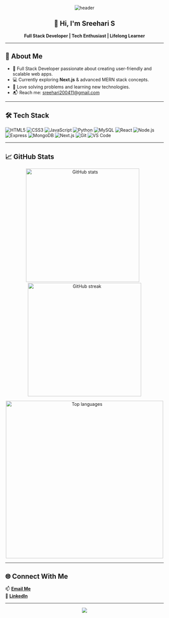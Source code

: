 
<p align="center">
  <img src="https://capsule-render.vercel.app/api?type=waving&color=0:00f7ff,100:0066ff&height=200&section=header&text=Sreehari%20S&fontSize=50&fontColor=ffffff&animation=fadeIn&fontAlignY=35" alt="header"/>
</p>

<h2 align="center">👋 Hi, I'm Sreehari S</h2>
<p align="center"><strong>Full Stack Developer | Tech Enthusiast | Lifelong Learner</strong></p>

---

## 💫 About Me
- 🌟 Full Stack Developer passionate about creating user-friendly and scalable web apps.  
- 💻 Currently exploring **Next.js** & advanced MERN stack concepts.  
- 🚀 Love solving problems and learning new technologies.  
- 📬 Reach me: [sreehari200411@gmail.com](https://mail.google.com/mail/?view=cm&fs=1&to=sreehari200411@gmail.com)  

---

## 🛠️ Tech Stack

<p>
  <img alt="HTML5" src="https://img.shields.io/badge/HTML5-E34F26?style=flat&logo=html5&logoColor=white"/>
  <img alt="CSS3" src="https://img.shields.io/badge/CSS3-1572B6?style=flat&logo=css3&logoColor=white"/>
  <img alt="JavaScript" src="https://img.shields.io/badge/JavaScript-F7DF1E?style=flat&logo=javascript&logoColor=black"/>
  <img alt="Python" src="https://img.shields.io/badge/Python-3776AB?style=flat&logo=python&logoColor=white"/>
  <img alt="MySQL" src="https://img.shields.io/badge/MySQL-4479A1?style=flat&logo=mysql&logoColor=white"/>
  <img alt="React" src="https://img.shields.io/badge/React-61DAFB?style=flat&logo=react&logoColor=black"/>
  <img alt="Node.js" src="https://img.shields.io/badge/Node.js-339933?style=flat&logo=node.js&logoColor=white"/>
  <img alt="Express" src="https://img.shields.io/badge/Express.js-000000?style=flat&logo=express&logoColor=white"/>
  <img alt="MongoDB" src="https://img.shields.io/badge/MongoDB-47A248?style=flat&logo=mongodb&logoColor=white"/>
  <img alt="Next.js" src="https://img.shields.io/badge/Next.js-000000?style=flat&logo=next.js&logoColor=white"/>
  <img alt="Git" src="https://img.shields.io/badge/Git-F05032?style=flat&logo=git&logoColor=white"/>
  <img alt="VS Code" src="https://img.shields.io/badge/VS_Code-007ACC?style=flat&logo=visual-studio-code&logoColor=white"/>
</p>

---

## 📈 GitHub Stats

<p align="center">
  <img src="https://github-readme-stats.vercel.app/api?username=MrSreehari-S&show_icons=true&theme=tokyonight" alt="GitHub stats" width="360"/>
  &nbsp;&nbsp;
  <img src="https://github-readme-streak-stats.herokuapp.com/?user=MrSreehari-S&theme=tokyonight" alt="GitHub streak" width="360"/>
</p>

<p align="center">
  <img src="https://github-readme-stats.vercel.app/api/top-langs/?username=MrSreehari-S&layout=compact&theme=tokyonight" alt="Top languages" width="500"/>
</p>

---

## 🌐 Connect With Me
📫 **[Email Me](https://mail.google.com/mail/?view=cm&fs=1&to=sreehari200411@gmail.com)**  
💼 **[LinkedIn](https://www.linkedin.com/in/mrsreehari?utm_source=share&utm_campaign=share_via&utm_content=profile&utm_medium=android_app)**  

---

<!-- Footer Wave -->
<p align="center">
  <img src="https://capsule-render.vercel.app/api?type=waving&color=0:0066ff,100:00f7ff&height=120&section=footer"/>
</p>
